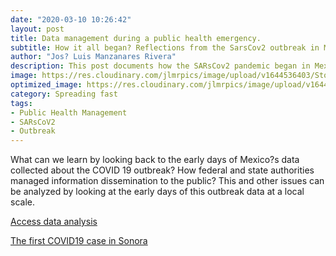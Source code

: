 ```yaml
---
date: "2020-03-10 10:26:42"
layout: post
title: Data management during a public health emergency.
subtitle: How it all began? Reflections from the SarsCov2 outbreak in Mexico.  
author: "Jos? Luis Manzanares Rivera"
description: This post documents how the SARsCov2 pandemic began in Mexico. The early stages of this International public health crisis with a particular focus on Sonora, a nortern Mexican state bordering with Arizona.  
image: https://res.cloudinary.com/jlmrpics/image/upload/v1644536403/StockSnap_DHIS0YHDUP_yx4bvo.jpg
optimized_image: https://res.cloudinary.com/jlmrpics/image/upload/v1644536937/pexels-griffin-wooldridge-4000758_ynpdxf.jpg
category: Spreading fast
tags:
- Public Health Management
- SARsCoV2
- Outbreak
---
```


What can we learn by looking back to the early days of Mexico?s data collected about the COVID 19 outbreak? How federal and state authorities managed information dissemination to the public?  This and other issues can be analyzed by looking at the early days of this outbreak data at a local scale.

[Access data analysis](../assets/html/leafletmap.html)

[The first COVID19 case in Sonora](../assets/html/border.html)

